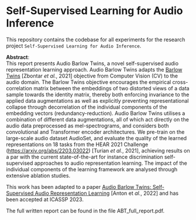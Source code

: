 # Self-Supervised Learning for Audio Inference
This repository contains the codebase for all experiments for the research project `Self-Supervised Learning for Audio Inference`. <br />

**Abstract**: <br />
This report presents Audio Barlow Twins, a novel self-supervised audio representation learning approach. Audio Barlow Twins adapts the [Barlow Twins](https://arxiv.org/abs/2103.03230) [Zbontar _et al._, 2021] objective from Computer Vision (CV) to the audio domain. The Barlow Twins objective encourages the empirical cross-correlation matrix between the embeddings of two distorted views of a data sample towards the identity matrix, thereby both enforcing invariance to the applied data augmentations as well as explicitly preventing representational collapse through decorrelation of the individual components of the embedding vectors (redundancy-reduction). Audio Barlow Twins utilises a combination of different data augmentations, all of which act directly on the audio data preprocessed as mel-spectrograms, and considers both convolutional and Transformer encoder architectures. We pre-train on the large-scale audio dataset AudioSet, and evaluate the quality of the learned representations on 18 tasks from the HEAR 2021 Challenge (https://arxiv.org/abs/2203.03022) [Turian _et al._, 2021], achieving results on a par with the current state-of-the-art for instance discrimination self-supervised approaches to audio representation learning. The impact of the individual components of the learning framework are analysed through extensive ablation studies.
<br />

This work has been adapted to a paper [Audio Barlow Twins: Self-Supervised Audio Representation Learning](https://arxiv.org/pdf/2209.14345.pdf) [Anton et _al._, 2022] and has been accepted at ICASSP 2023.
<br />

The full written report can be found in the file ABT_full_report.pdf.
